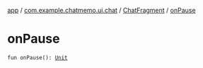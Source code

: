 [app](../../index.md) / [com.example.chatmemo.ui.chat](../index.md) / [ChatFragment](index.md) / [onPause](./on-pause.md)

# onPause

`fun onPause(): `[`Unit`](https://kotlinlang.org/api/latest/jvm/stdlib/kotlin/-unit/index.html)